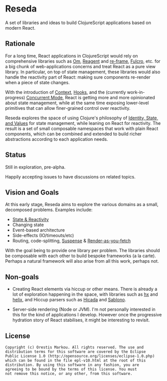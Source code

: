 # Reseda

A set of libraries and ideas to build ClojureScript applications based on modern React.

## Rationale

For a long time, React applications in ClojureScript would rely on comprehensive libraries such as [Om](https://github.com/omcljs/om), [Reagent](https://github.com/reagent-project/reagent) and [re-frame](https://github.com/day8/re-frame), [Fulcro](https://fulcro.fulcrologic.com), etc. for a big chunk of web-applications concerns and treat React as a pure view library. In particular, on top of state management, these libraries would also handle the reactivity part of React: making sure components re-render when a piece of state changes.

With the introduction of [Context](https://reactjs.org/docs/context.html), [Hooks](https://reactjs.org/docs/hooks-intro.html), and the (currently work-in-progress) [Concurrent Mode](https://reactjs.org/docs/concurrent-mode-intro.html), React is getting more and more opinionated about state management, while at the same time exposing lower-level primitives that can allow finer-grained control over reactivity.

Reseda explores the space of using Clojure's philosophy of [Identity, State, and Values](https://www.infoq.com/presentations/Value-Identity-State-Rich-Hickey/) for state management, while leaning on React for reactivity. The result is a set of small composable namespaces that work with plain React components, which can be combined and extended to build richer abstractions according to each application needs.

## Status

Still in exploration, pre-alpha.

Happily accepting issues to have discussions on related topics.

## Vision and Goals

At this early stage, Reseda aims to explore the various domains as a small, decomposed problems. Examples include:

* [State & Reactivity](doc/state-reactivity.md)
* Changing state
* Event-based architecture
* Side-effects (IO/timeouts/etc)
* Routing, code-splitting, [Suspense](https://reactjs.org/docs/react-api.html#suspense) & [Render-as-you-fetch](https://reactjs.org/docs/concurrent-mode-suspense.html#approach-3-render-as-you-fetch-using-suspense)

With the goal being to provide one library per problem. The libraries should be composable with each other to build bespoke frameworks (a la carte). Perhaps a natural framework will also arise from all this work, perhaps not.

## Non-goals

* Creating React elements via hiccup or other means. There is already a lot of exploration happening in the space, with libraries such as [hx](https://github.com/Lokeh/hx) and [helix](https://github.com/Lokeh/helix), and Hiccup parsers such as [Hicada](https://github.com/rauhs/hicada) and [Sablono](https://github.com/r0man/sablono).

* Server-side rendering (Node or JVM). I'm not personally interested in this for the kind of applications I develop. However once the progressive hydration story of React stabilises, it might be interesting to revisit.

## License

```
Copyright (c) Orestis Markou. All rights reserved. The use and
distribution terms for this software are covered by the Eclipse
Public License 1.0 (http://opensource.org/licenses/eclipse-1.0.php)
which can be found in the file epl-v10.html at the root of this
distribution. By using this software in any fashion, you are
agreeing to be bound by the terms of this license. You must
not remove this notice, or any other, from this software.
```